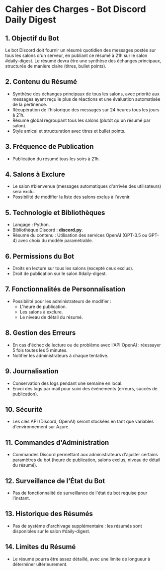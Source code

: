 # Cahier des Charges - Bot Discord Daily Digest

## 1. Objectif du Bot
Le bot Discord doit fournir un résumé quotidien des messages postés sur tous les salons d'un serveur, en publiant ce résumé à 21h sur le salon #daily-digest. Le résumé devra être une synthèse des échanges principaux, structurée de manière claire (titres, bullet points).

## 2. Contenu du Résumé
- Synthèse des échanges principaux de tous les salons, avec priorité aux messages ayant reçu le plus de réactions et une évaluation automatisée de la pertinence.
- Récupération de l'historique des messages sur 24 heures tous les jours à 21h.
- Résumé global regroupant tous les salons (plutôt qu'un résumé par salon).
- Style amical et structuration avec titres et bullet points.

## 3. Fréquence de Publication
- Publication du résumé tous les soirs à 21h.

## 4. Salons à Exclure
- Le salon #bienvenue (messages automatiques d'arrivée des utilisateurs) sera exclu.
- Possibilité de modifier la liste des salons exclus à l'avenir.

## 5. Technologie et Bibliothèques
- Langage : Python.
- Bibliothèque Discord : **discord.py**.
- Résumé du contenu : Utilisation des services OpenAI (GPT-3.5 ou GPT-4) avec choix du modèle paramétrable.

## 6. Permissions du Bot
- Droits en lecture sur tous les salons (excepté ceux exclus).
- Droit de publication sur le salon #daily-digest.

## 7. Fonctionnalités de Personnalisation
- Possibilité pour les administrateurs de modifier :
  - L'heure de publication.
  - Les salons à exclure.
  - Le niveau de détail du résumé.

## 8. Gestion des Erreurs
- En cas d'échec de lecture ou de problème avec l'API OpenAI : réessayer 5 fois toutes les 5 minutes.
- Notifier les administrateurs à chaque tentative.

## 9. Journalisation
- Conservation des logs pendant une semaine en local.
- Envoi des logs par mail pour suivi des événements (erreurs, succès de publication).

## 10. Sécurité
- Les clés API (Discord, OpenAI) seront stockées en tant que variables d'environnement sur Azure.

## 11. Commandes d'Administration
- Commandes Discord permettant aux administrateurs d'ajuster certains paramètres du bot (heure de publication, salons exclus, niveau de détail du résumé).

## 12. Surveillance de l'État du Bot
- Pas de fonctionnalité de surveillance de l'état du bot requise pour l'instant.

## 13. Historique des Résumés
- Pas de système d'archivage supplémentaire : les résumés sont disponibles sur le salon #daily-digest.

## 14. Limites du Résumé
- Le résumé pourra être assez détaillé, avec une limite de longueur à déterminer ultérieurement.
